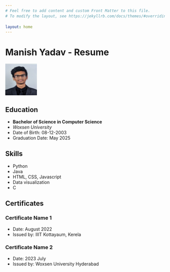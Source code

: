 ```yaml
---
# Feel free to add content and custom Front Matter to this file.
# To modify the layout, see https://jekyllrb.com/docs/themes/#overriding-theme-defaults

layout: home
---
```


# Manish Yadav - Resume
<img src="Manish.jpeg" alt = "manish" width="100px" height="100px">

## Education
- **Bachelor of Science in Computer Science**
- *Woxsen University*
- Date of Birth: 08-12-2003
- Graduation Date: May 2025

## Skills
- Python
- Java
- HTML, CSS, Javascript
- Data visualization
- C

## Certificates
### Certificate Name 1
- Date: August 2022
- Issued by: IIIT Kottayaum, Kerela

### Certificate Name 2
- Date: 2023 July
- Issued by: Woxsen University Hyderabad

